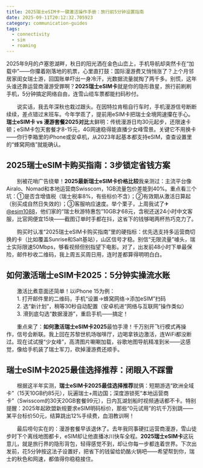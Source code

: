 ```yaml
---
title: 2025瑞士eSIM卡一键激活操作手册：旅行前5分钟设置指南
date: 2025-09-11T20:12:32.705923
category: communication-guides
tags:
  - connectivity
  - sim
  - roaming
---
```


2025年9月的卢塞恩湖畔，秋日的阳光洒在金色山峦上，手机导航却突然卡在“加载中”——你攥着刚落地的机票，心里直打鼓：国际漫游费又悄悄涨了？上个月邻居家闺女瑞士游，回国账单吓出一身冷汗，光数据流量就掏了两千多。别慌，这年头谁还靠运营商漫游受罪啊？**2025瑞士eSIM卡**就是你的隐形救星，旅行前刷刷手机，5分钟搞定网络自由，连雪山缆车票都能扫码秒付。

　　说实话，我去年深秋也栽过跟头。在因特拉肯租自行车时，手机漫游信号断断续续，差点错过末班车。今年学乖了，提前用eSIM卡把瑞士全境网速攥在手心。**瑞士eSIM卡 vs 漫游套餐2025对比**太鲜明：传统漫游日均30元起步，还限速卡顿；eSIM卡包天套餐才8-15元，4G网速稳得能直播少女峰雪景。关键它不用换卡——你行李箱里的iPhone或安卓机，从2023年起基本都支持eSIM，查查设置里的“蜂窝网络”就能确认。

## 2025瑞士eSIM卡购买指南：3步锁定省钱方案  
　　别被花哨广告绕晕！**2025最新瑞士eSIM卡价格比较**我亲测过：主流平台像Airalo、Nomad和本地运营商Swisscom，1GB流量包价差能到40%。重点看三个坑：①是否含增值税（瑞士税率8%，有些标价不含）；②有效期从激活日算起（别买成自然日失效的）；③客服响应速度。举个栗子，上周我试了✈[@esim1088](https://t.me/s/esim1088)，他们家的“瑞士秋游特惠包”10GB才68元，含税还送24小时中文客服，比官网便宜15块——截图订单时手都在抖，这省下的钱够喝两杯热巧克力了。

　　购买时认准“2025瑞士eSIM卡购买指南”里的硬指标：优先选支持多运营商切换的卡（比如覆盖Sunrise和Salt基站），山区信号才稳。别信“无限流量”噱头，瑞士实际限速50Mbps，够看视频但别指望下电影。对了，出发前48小时下单最保险，邮件秒收二维码，我上周五买周日用，连时差都算得明明白白。

## 如何激活瑞士eSIM卡2025：5分钟实操流水账  
　　激活比煮意面还简单！以iPhone 15为例：  
　　1. 打开邮件里的二维码，手机“设置→蜂窝网络→添加eSIM”扫码  
　　2. 选“新计划”，稍等30秒自动配置（安卓机进“网络与互联网”操作类似）  
　　3. 滑到底勾选“数据漫游”，重启手机——搞定！  

　　重点来了：**如何激活瑞士eSIM卡2025**最怕手滑！千万别开飞行模式再操作，信号会断联。我上回在苏黎世机场咖啡厅，边喝拿铁边激活，连WiFi都没断过。现在试试搜“少女峰”，高清图片唰唰加载，谷歌地图导航精准到米——这感觉，像给手机装了瑞士军刀，砍掉漫游费还顺手。

## 瑞士eSIM卡2025最佳选择推荐：闭眼入不踩雷  
　　根据这半年实测，**瑞士eSIM卡2025最佳选择推荐**就俩：短期游选“欧洲全域卡”（15天10GB约85元），玩遍瑞士+周边国；深度游锁死“本地运营商卡”（Swisscom的30天20GB套餐99元），日内瓦湖划船时视频通话都不卡。特别提醒：2025年起欧盟新规要求eSIM明码标价，那些“0元试用”的坑千万别跳——某平台标价50元，结算跳出12%手续费，血泪教训啊！

　　最后唠句实在的：漫游套餐早该退休了。去年我同事硬扛运营商漫游，雪山徒步时下个离线地图都卡，eSIM却让他直播冰川快车全程。**2025瑞士eSIM卡**这玩意儿，就是旅行界的隐形背包，轻得感觉不到，却让你每一步都连着世界。下次出发前，花5分钟按这法子设置好，把省下的钱留给奶酪火锅吧——希望帮到你，瑞士的秋色和网速，都值得你稳稳接住。